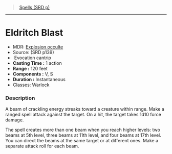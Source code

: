 ﻿---
!SpellItem
Name: Eldritch Blast
AltName: '[Explosion occulte](hd_spells_explosion_occulte.md)'
Type: Evocation
Level: cantrip
CastingTime: 1 action
Range: 120 feet
Components: V, S
Duration: Instantaneous
Classes: Warlock
Family: SpellVO
Source: (SRD p139)
Id: spells_vo.md#eldritch-blast
ParentLink: spells_vo.md#spells-srd-p
ParentName: Spells (SRD p)
NameLevel: 1
Attributes: {}
---
> [Spells (SRD p)](srd_spells.md)

---

# Eldritch Blast

- MDR: [Explosion occulte](hd_spells_explosion_occulte.md)
- Source: (SRD p139)
-  Evocation cantrip
- **Casting Time :** 1 action
- **Range :** 120 feet
- **Components :** V, S
- **Duration :** Instantaneous
- Classes: Warlock

### Description

A beam of crackling energy streaks toward a creature within range. Make a ranged spell attack against the target. On a hit, the target takes 1d10 force damage.

The spell creates more than one beam when you reach higher levels: two beams at 5th level, three beams at 11th level, and four beams at 17th level. You can direct the beams at the same target or at different ones. Make a separate attack roll for each beam.

